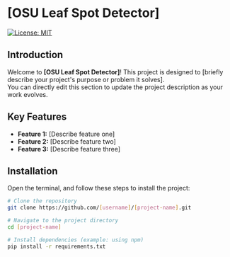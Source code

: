 <!-- 
  README.md Template
  To edit this file directly:
  1. Click the "Edit" (pencil) button on GitHub.
  2. Replace placeholder text (inside [brackets]) with your project's details.
  3. Save your changes by committing them.
-->

# [OSU Leaf Spot Detector]

[![License: MIT](https://img.shields.io/badge/License-MIT-yellow.svg)](https://opensource.org/licenses/MIT)

## Introduction

Welcome to **[OSU Leaf Spot Detector]**! This project is designed to [briefly describe your project's purpose or problem it solves].  
You can directly edit this section to update the project description as your work evolves.

## Key Features

- **Feature 1:** [Describe feature one]
- **Feature 2:** [Describe feature two]
- **Feature 3:** [Describe feature three]

## Installation

Open the terminal, and follow these steps to install the project:

```bash
# Clone the repository
git clone https://github.com/[username]/[project-name].git

# Navigate to the project directory
cd [project-name]

# Install dependencies (example: using npm)
pip install -r requirements.txt
